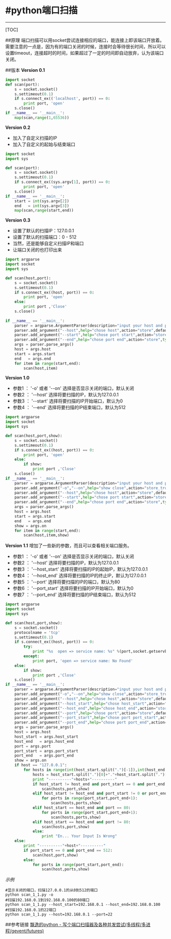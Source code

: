 #python端口扫描
===

---
[TOC]

##原理
端口扫描可以用socket尝试连接相应的端口，能连接上即该端口开放着。
需要注意的一点是，因为有的端口关闭的时候，连接时会等待很长时间，所以可以设置timeout，连接超时的时间，如果超过了一定的时间即自动放弃，认为该端口关闭。

##版本
**Version 0.1**
```python
import socket  
def scan(port):  
    s = socket.socket()
    s.settimeout(0.1)  
    if s.connect_ex(('localhost', port)) == 0:  
        print port, 'open'  
    s.close()  
if __name__ == '__main__':  
    map(scan,range(1,65536)) 
```

**Version 0.2**
- 加入了自定义扫描的IP
- 加入了自定义的起始与结束端口

```python
import socket  
import sys

def scan(port):  
    s = socket.socket()  
    s.settimeout(0.1)
    if s.connect_ex((sys.argv[1], port)) == 0:  
        print port, 'open'  
    s.close()  
if __name__ == '__main__':  
	start = int(sys.argv[2])
	end   = int(sys.argv[3])
	map(scan,range(start,end))  
```

**Version 0.3**
- 设置了默认的扫描IP：127.0.0.1
- 设置了默认的扫描端口：0 - 512
- 当然，还是能够自定义扫描IP和端口
- 让端口关闭的也打印出来

```python
import argparse
import socket  
import sys

def scan(host,port):  
	s = socket.socket()  
	s.settimeout(0.1)
	if s.connect_ex((host, port)) == 0:  
		print port, 'open'  
	else:
		print port ,'Close'
	s.close()  
	
if __name__ == '__main__':  
	parser = argparse.ArgumentParser(description="input your host and port")
	parser.add_argument("--host",help="chose host",action="store",default='127.0.0.1',dest="host")
	parser.add_argument("--start",help="chose port start",action="store",type=int,default=0,dest="start")
	parser.add_argument("--end",help="chose port end",action="store",type=int,default=512,dest="end")
	args = parser.parse_args()
	host = args.host
	start = args.start
	end   = args.end
	for item in range(start,end):
		scan(host,item)
```

**Version 1.0**
- 参数1 ： '-o' 或者 '--on' 选择是否显示关闭的端口，默认关闭
- 参数2 ： '--host' 选择将要扫描的IP，默认为127.0.0.1
- 参数3 ： '--start' 选择将要扫描的IP开始端口，默认为0
- 参数4 ： '--end' 选择将要扫描的IP结束端口，默认为512

```python
import argparse
import socket  
import sys

def scan(host,port,show):  
	s = socket.socket()  
	s.settimeout(0.1)
	if s.connect_ex((host, port)) == 0:  
		print port, 'open'  
	else:
		if show:
			print port ,'Close'
	s.close()  
if __name__ == '__main__':  
	parser = argparse.ArgumentParser(description="input your host and port")
	parser.add_argument("-o","--on",help="show close",action="store_true")
	parser.add_argument("--host",help="chose host",action="store",default='127.0.0.1',dest="host")
	parser.add_argument("--start",help="chose port start",action="store",type=int,default=0,dest="start")
	parser.add_argument("--end",help="chose port end",action="store",type=int,default=513,dest="end")
	args = parser.parse_args()
	host = args.host
	start = args.start
	end   = args.end
	show = args.on
	for item in range(start,end):
		scan(host,item,show)
```

**Version 1.1**
增加了一些新的参数，而且可以查看相关端口服务。  
- 参数1 ： '-o' 或者 '--on' 选择是否显示关闭的端口，默认关闭
- 参数2 ： '--host' 选择将要扫描的IP，默认为127.0.0.1
- 参数3 ： '--host_start' 选择将要扫描的IP的起始IP，默认为127.0.0.1
- 参数4 ： '--host_end' 选择将要扫描的IP的终止IP，默认为127.0.0.1
- 参数5 ： '--port' 选择将要扫描的IP的端口，默认为80
- 参数6 ： '--port_start' 选择将要扫描的IP开始端口，默认为0
- 参数7 ： '--port_end' 选择将要扫描的IP结束端口，默认为512

```python
import argparse
import socket  
import sys

def scan(host,port,show):  
	s = socket.socket()  
	protocolname = 'tcp'
	s.settimeout(0.1)
	if s.connect_ex((host, port)) == 0:  
		try:
			print "%s  open => service name: %s" %(port,socket.getservbyport(port,protocolname))
		except:
			print port, 'open => service name: No Found'  
	else:
		if show:
			print port ,'Close'
	s.close()  
if __name__ == '__main__':  
	parser = argparse.ArgumentParser(description="input your host and port")
	parser.add_argument("-o","--on",help="show close",action="store_true")
	parser.add_argument("--host",help="chose host",action="store",default='127.0.0.1',dest="host")
	parser.add_argument("--host_start",help="chose host_start",action="store",default='127.0.0.1',dest="host_start")
	parser.add_argument("--host_end",help="chose host_end",action="store",default='127.0.0.1',dest="host_end")
	parser.add_argument("--port",help="chose port",action="store",default=80,type=int,dest="port")
	parser.add_argument("--port_start",help="chose port port_start",action="store",type=int,default=0,dest="port_start")
	parser.add_argument("--port_end",help="chose port port_end",action="store",type=int,default=512,dest="port_end")
	args = parser.parse_args()
	host = args.host
	host_start = args.host_start
	host_end   = args.host_end
	port = args.port
	port_start = args.port_start
	port_end   = args.port_end
	show = args.on
	if host == "127.0.0.1":
		for hosts in range(int(host_start.split(".")[-1]),int(host_end.split(".")[-1])+1):
			hosts = host_start.split(".")[0]+"."+host_start.split(".")[1]+"."+host_start.split(".")[2]+"."+str(hosts)
			print "----------"+hosts+"----------"
			if host_start != host_end and port_start == 0 and port_end == 512:
				scan(hosts,port,show)
			elif host_start != host_end and port_start != 0 or port_end != 512:
				for ports in range(port_start,port_end+1):
					scan(hosts,ports,show)
			elif host_start == host_end and port == 80:
				for ports in range(port_start,port_end+1):
					scan(hosts,ports,show)
			elif host_start == host_end and port != 80:
				scan(hosts,port,show)
			else:
				print "En... Your Input Is Wrong"
	else:
		print "----------"+host+"----------"
		if port_start == 0 and port_end == 512:
			scan(host,port,show)
		else:
			for ports in range(port_start,port_end):
				scan(host,ports,show)

```

*示例*
```shell
#显示关闭的端口，扫描127.0.0.1的从0到512的端口
python scan_1_1.py -o 
#扫描192.168.0.1到192.168.0.100的80端口
python scan_1_1.py --host_start=192.168.0.1 --host_end=192.168.0.100
#扫描192.168.0.1的22端口
python scan_1_1.py --host=192.168.0.1 --port=22
```

##参考链接
[飘逸的python - 写个端口扫描器及各种并发尝试(多线程/多进程/gevent/futures)](http://blog.csdn.net/handsomekang/article/details/39826729)